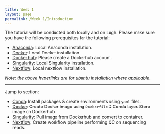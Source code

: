 ```yaml
---
title: Week 1
layout: page
permalink: /Week_1/Introduction
---
```


The tutorial will be conducted both locally and on Lugh. Please make sure you have the following prerequisites for the tutorial:
 - [Anaconda](https://www.anaconda.com/products/individual): Local Anaconda installation.
 - [Docker](https://docs.docker.com/engine/install/ubuntu/): Local Docker installation
 - [Docker hub](https://hub.docker.com/): Please create a Dockerhub account.
 - [Singularity](https://singularity.lbl.gov/install-linux): Local Singularity installation.
 - [Nextflow](https://www.nextflow.io/docs/latest/getstarted.html#installation): Local nextflow installation.

*Note: the above hyperlinks are for ubuntu installation where applicable*.

***

Jump to section:

- [Conda](http://barrydigby.github.io/Week_1/Conda): Install packages & create environments using `yaml` files.
- [Docker](http://barrydigby.github.io/Week_1/Docker): Create Docker image using `Dockerfile` & Conda layer. Store image on Dockerhub.
- [Singularity](http://barrydigby.github.io/Week_1/Singularity): Pull image from Dockerhub and convert to container.
- [Nextflow](http://barrydigby.github.io/Week_1/Nextflow): Create workflow pipeline performing QC on sequencing reads.
